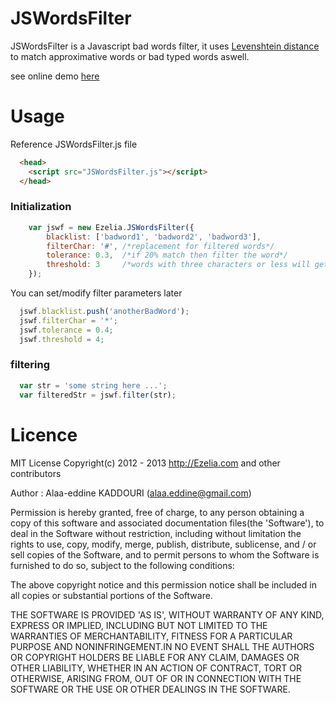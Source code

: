 JSWordsFilter
=============

JSWordsFilter is a Javascript bad words filter, it uses [Levenshtein distance](http://en.wikipedia.org/wiki/Levenshtein_distance) to match approximative words or bad typed words aswell.

see online demo [here](http://htmlpreview.github.com/?https://github.com/Ezelia/JSWordsFilter/master/demo.htm)


Usage
=====

Reference JSWordsFilter.js file
```html
  <head>
    <script src="JSWordsFilter.js"></script>
  </head>

```

### Initialization

```js
    var jswf = new Ezelia.JSWordsFilter({
        blacklist: ['badword1', 'badword2', 'badword3'],
        filterChar: '#', /*replacement for filtered words*/
        tolerance: 0.3,  /*if 20% match then filter the word*/
        threshold: 3     /*words with three characters or less will get filtered only on exact match => tolerance is ignored */
    });
```

You can set/modify filter parameters later

```js
  jswf.blacklist.push('anotherBadWord');
  jswf.filterChar = '*';
  jswf.tolerance = 0.4;
  jswf.threshold = 4;
```


### filtering

```js
  var str = 'some string here ...';
  var filteredStr = jswf.filter(str);
```


Licence
=======
   MIT License
   Copyright(c) 2012 - 2013 http://Ezelia.com and other contributors
   
   Author : Alaa-eddine KADDOURI (alaa.eddine@gmail.com)

 Permission is hereby granted, free of charge, to any person obtaining a copy of 
 this software and associated documentation files(the 'Software'), to deal in the 
 Software without restriction, including without limitation the rights to use, 
 copy, modify, merge, publish, distribute, sublicense, and / or sell copies of 
 the Software, and to permit persons to whom the Software is furnished to do so, 
 subject to the following conditions:

 The above copyright notice and this permission notice shall be included in 
 all copies or substantial portions of the Software.

 THE SOFTWARE IS PROVIDED 'AS IS', WITHOUT WARRANTY OF ANY KIND, EXPRESS OR 
 IMPLIED, INCLUDING  BUT NOT LIMITED  TO THE WARRANTIES  OF MERCHANTABILITY, 
 FITNESS FOR A PARTICULAR PURPOSE AND NONINFRINGEMENT.IN NO EVENT SHALL THE 
 AUTHORS  OR COPYRIGHT HOLDERS BE LIABLE  FOR  ANY CLAIM,  DAMAGES OR OTHER 
 LIABILITY,  WHETHER IN AN ACTION OF CONTRACT,  TORT OR OTHERWISE,  ARISING 
 FROM, OUT OF OR IN CONNECTION WITH THE SOFTWARE OR THE USE OR OTHER DEALINGS 
 IN THE SOFTWARE.
